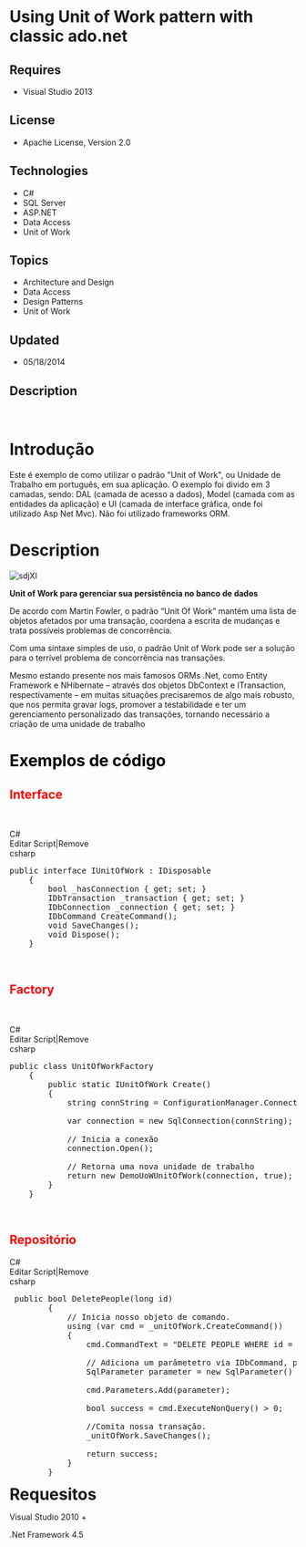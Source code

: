 # Using Unit of Work pattern with classic ado.net
## Requires
- Visual Studio 2013
## License
- Apache License, Version 2.0
## Technologies
- C#
- SQL Server
- ASP.NET
- Data Access
- Unit of Work
## Topics
- Architecture and Design
- Data Access
- Design Patterns
- Unit of Work
## Updated
- 05/18/2014
## Description
&nbsp;
<h1>Introdu&ccedil;&atilde;o</h1>
<p><span>Este &eacute; exemplo de como utilizar o padr&atilde;o &quot;Unit of Work&quot;, ou Unidade de Trabalho em portugu&ecirc;s, em sua aplica&ccedil;&atilde;o. O exemplo foi divido em 3 camadas, sendo: DAL (camada de acesso a dados), Model (camada com as entidades
 da aplica&ccedil;&atilde;o) e UI (camada de interface gr&aacute;fica, onde foi utilizado Asp Net Mvc). N&atilde;o foi utilizado frameworks ORM.&nbsp;</span></p>
<h1>Description</h1>
<p><img class="aligncenter size-full x_wp-image-141" src="-sdjxl.png?w=620" alt="sdjXl"></p>
<p><strong>Unit of Work para gerenciar sua persist&ecirc;ncia no banco de dados</strong></p>
<p>De acordo com Martin Fowler, o padr&atilde;o &ldquo;Unit Of Work&rdquo;&nbsp;mant&eacute;m uma lista de objetos afetados por uma transa&ccedil;&atilde;o, coordena a escrita de mudan&ccedil;as e trata poss&iacute;veis problemas de concorr&ecirc;ncia.&nbsp;</p>
<p>Com uma sintaxe simples de uso, o padr&atilde;o Unit of Work pode ser a solu&ccedil;&atilde;o para o terr&iacute;vel problema de concorr&ecirc;ncia nas transa&ccedil;&otilde;es.</p>
<p>Mesmo estando&nbsp;presente nos mais famosos ORMs .Net, como Entity Framework e NHibernate &ndash; atrav&eacute;s dos objetos DbContext e ITransaction, respectivamente &ndash; em muitas situa&ccedil;&otilde;es precisaremos&nbsp;de&nbsp;algo mais robusto,
 que nos permita gravar logs, promover a testabilidade e ter um gerenciamento personalizado&nbsp;das transa&ccedil;&otilde;es,&nbsp;tornando necess&aacute;rio a cria&ccedil;&atilde;o de uma unidade de trabalho</p>
<h1><span style="color:#000000">Exemplos de c&oacute;digo</span></h1>
<h2><span style="color:#ff0000">Interface</span></h2>
<p>&nbsp;</p>
<div class="scriptcode">
<div class="pluginEditHolder" pluginCommand="mceScriptCode">
<div class="title"><span>C#</span></div>
<div class="pluginLinkHolder"><span class="pluginEditHolderLink">Editar Script</span>|<span class="pluginRemoveHolderLink">Remove</span></div>
<span class="hidden">csharp</span>

<div class="preview">
<pre class="js">public&nbsp;interface&nbsp;IUnitOfWork&nbsp;:&nbsp;IDisposable&nbsp;
&nbsp;&nbsp;&nbsp;&nbsp;<span class="js__brace">{</span>&nbsp;
&nbsp;&nbsp;&nbsp;&nbsp;&nbsp;&nbsp;&nbsp;&nbsp;bool&nbsp;_hasConnection&nbsp;<span class="js__brace">{</span>&nbsp;get;&nbsp;set;&nbsp;<span class="js__brace">}</span>&nbsp;
&nbsp;&nbsp;&nbsp;&nbsp;&nbsp;&nbsp;&nbsp;&nbsp;IDbTransaction&nbsp;_transaction&nbsp;<span class="js__brace">{</span>&nbsp;get;&nbsp;set;&nbsp;<span class="js__brace">}</span>&nbsp;
&nbsp;&nbsp;&nbsp;&nbsp;&nbsp;&nbsp;&nbsp;&nbsp;IDbConnection&nbsp;_connection&nbsp;<span class="js__brace">{</span>&nbsp;get;&nbsp;set;&nbsp;<span class="js__brace">}</span>&nbsp;
&nbsp;&nbsp;&nbsp;&nbsp;&nbsp;&nbsp;&nbsp;&nbsp;IDbCommand&nbsp;CreateCommand();&nbsp;
&nbsp;&nbsp;&nbsp;&nbsp;&nbsp;&nbsp;&nbsp;&nbsp;<span class="js__operator">void</span>&nbsp;SaveChanges();&nbsp;
&nbsp;&nbsp;&nbsp;&nbsp;&nbsp;&nbsp;&nbsp;&nbsp;<span class="js__operator">void</span>&nbsp;Dispose();&nbsp;
&nbsp;&nbsp;&nbsp;&nbsp;<span class="js__brace">}</span></pre>
</div>
</div>
</div>
<p>&nbsp;</p>
<h2><span style="color:#ff0000"><strong>Factory</strong></span></h2>
<p>&nbsp;</p>
<div class="scriptcode">
<div class="pluginEditHolder" pluginCommand="mceScriptCode">
<div class="title"><span>C#</span></div>
<div class="pluginLinkHolder"><span class="pluginEditHolderLink">Editar Script</span>|<span class="pluginRemoveHolderLink">Remove</span></div>
<span class="hidden">csharp</span>

<div class="preview">
<pre class="js">public&nbsp;class&nbsp;UnitOfWorkFactory&nbsp;
&nbsp;&nbsp;&nbsp;&nbsp;<span class="js__brace">{</span>&nbsp;
&nbsp;&nbsp;&nbsp;&nbsp;&nbsp;&nbsp;&nbsp;&nbsp;public&nbsp;static&nbsp;IUnitOfWork&nbsp;Create()&nbsp;
&nbsp;&nbsp;&nbsp;&nbsp;&nbsp;&nbsp;&nbsp;&nbsp;<span class="js__brace">{</span>&nbsp;
&nbsp;&nbsp;&nbsp;&nbsp;&nbsp;&nbsp;&nbsp;&nbsp;&nbsp;&nbsp;&nbsp;&nbsp;string&nbsp;connString&nbsp;=&nbsp;ConfigurationManager.ConnectionStrings[<span class="js__string">&quot;ConnectionString&quot;</span>].ConnectionString;&nbsp;
&nbsp;
&nbsp;&nbsp;&nbsp;&nbsp;&nbsp;&nbsp;&nbsp;&nbsp;&nbsp;&nbsp;&nbsp;&nbsp;<span class="js__statement">var</span>&nbsp;connection&nbsp;=&nbsp;<span class="js__operator">new</span>&nbsp;SqlConnection(connString);&nbsp;
&nbsp;
&nbsp;&nbsp;&nbsp;&nbsp;&nbsp;&nbsp;&nbsp;&nbsp;&nbsp;&nbsp;&nbsp;&nbsp;<span class="js__sl_comment">//&nbsp;Inicia&nbsp;a&nbsp;conex&atilde;o</span>&nbsp;
&nbsp;&nbsp;&nbsp;&nbsp;&nbsp;&nbsp;&nbsp;&nbsp;&nbsp;&nbsp;&nbsp;&nbsp;connection.Open();&nbsp;
&nbsp;
&nbsp;&nbsp;&nbsp;&nbsp;&nbsp;&nbsp;&nbsp;&nbsp;&nbsp;&nbsp;&nbsp;&nbsp;<span class="js__sl_comment">//&nbsp;Retorna&nbsp;uma&nbsp;nova&nbsp;unidade&nbsp;de&nbsp;trabalho</span>&nbsp;
&nbsp;&nbsp;&nbsp;&nbsp;&nbsp;&nbsp;&nbsp;&nbsp;&nbsp;&nbsp;&nbsp;&nbsp;<span class="js__statement">return</span>&nbsp;<span class="js__operator">new</span>&nbsp;DemoUoWUnitOfWork(connection,&nbsp;true);&nbsp;
&nbsp;&nbsp;&nbsp;&nbsp;&nbsp;&nbsp;&nbsp;&nbsp;<span class="js__brace">}</span>&nbsp;
&nbsp;&nbsp;&nbsp;&nbsp;<span class="js__brace">}</span></pre>
</div>
</div>
</div>
&nbsp;
<h2 class="endscriptcode"><span style="color:#ff0000">Reposit&oacute;rio</span></h2>
<div class="endscriptcode"></div>
<div class="endscriptcode">
<div class="scriptcode">
<div class="pluginEditHolder" pluginCommand="mceScriptCode">
<div class="title"><span>C#</span></div>
<div class="pluginLinkHolder"><span class="pluginEditHolderLink">Editar Script</span>|<span class="pluginRemoveHolderLink">Remove</span></div>
<span class="hidden">csharp</span>

<div class="preview">
<pre class="js">&nbsp;public&nbsp;bool&nbsp;DeletePeople(long&nbsp;id)&nbsp;
&nbsp;&nbsp;&nbsp;&nbsp;&nbsp;&nbsp;&nbsp;&nbsp;<span class="js__brace">{</span>&nbsp;
&nbsp;&nbsp;&nbsp;&nbsp;&nbsp;&nbsp;&nbsp;&nbsp;&nbsp;&nbsp;&nbsp;&nbsp;<span class="js__sl_comment">//&nbsp;Inicia&nbsp;nosso&nbsp;objeto&nbsp;de&nbsp;comando.</span>&nbsp;
&nbsp;&nbsp;&nbsp;&nbsp;&nbsp;&nbsp;&nbsp;&nbsp;&nbsp;&nbsp;&nbsp;&nbsp;using&nbsp;(<span class="js__statement">var</span>&nbsp;cmd&nbsp;=&nbsp;_unitOfWork.CreateCommand())&nbsp;
&nbsp;&nbsp;&nbsp;&nbsp;&nbsp;&nbsp;&nbsp;&nbsp;&nbsp;&nbsp;&nbsp;&nbsp;<span class="js__brace">{</span>&nbsp;
&nbsp;&nbsp;&nbsp;&nbsp;&nbsp;&nbsp;&nbsp;&nbsp;&nbsp;&nbsp;&nbsp;&nbsp;&nbsp;&nbsp;&nbsp;&nbsp;cmd.CommandText&nbsp;=&nbsp;<span class="js__string">&quot;DELETE&nbsp;PEOPLE&nbsp;WHERE&nbsp;id&nbsp;=&nbsp;@Id&quot;</span>;&nbsp;
&nbsp;
&nbsp;&nbsp;&nbsp;&nbsp;&nbsp;&nbsp;&nbsp;&nbsp;&nbsp;&nbsp;&nbsp;&nbsp;&nbsp;&nbsp;&nbsp;&nbsp;<span class="js__sl_comment">//&nbsp;Adiciona&nbsp;um&nbsp;par&acirc;metetro&nbsp;via&nbsp;IDbCommand,&nbsp;para&nbsp;evitar&nbsp;SqlInjection</span>&nbsp;
&nbsp;&nbsp;&nbsp;&nbsp;&nbsp;&nbsp;&nbsp;&nbsp;&nbsp;&nbsp;&nbsp;&nbsp;&nbsp;&nbsp;&nbsp;&nbsp;SqlParameter&nbsp;parameter&nbsp;=&nbsp;<span class="js__operator">new</span>&nbsp;SqlParameter()&nbsp;<span class="js__brace">{</span>&nbsp;Value&nbsp;=&nbsp;id,&nbsp;ParameterName&nbsp;=&nbsp;<span class="js__string">&quot;@Id&quot;</span>&nbsp;<span class="js__brace">}</span>;&nbsp;
&nbsp;
&nbsp;&nbsp;&nbsp;&nbsp;&nbsp;&nbsp;&nbsp;&nbsp;&nbsp;&nbsp;&nbsp;&nbsp;&nbsp;&nbsp;&nbsp;&nbsp;cmd.Parameters.Add(parameter);&nbsp;
&nbsp;
&nbsp;&nbsp;&nbsp;&nbsp;&nbsp;&nbsp;&nbsp;&nbsp;&nbsp;&nbsp;&nbsp;&nbsp;&nbsp;&nbsp;&nbsp;&nbsp;bool&nbsp;success&nbsp;=&nbsp;cmd.ExecuteNonQuery()&nbsp;&gt;&nbsp;<span class="js__num">0</span>;&nbsp;
&nbsp;
&nbsp;&nbsp;&nbsp;&nbsp;&nbsp;&nbsp;&nbsp;&nbsp;&nbsp;&nbsp;&nbsp;&nbsp;&nbsp;&nbsp;&nbsp;&nbsp;<span class="js__sl_comment">//Comita&nbsp;nossa&nbsp;transa&ccedil;&atilde;o.</span>&nbsp;
&nbsp;&nbsp;&nbsp;&nbsp;&nbsp;&nbsp;&nbsp;&nbsp;&nbsp;&nbsp;&nbsp;&nbsp;&nbsp;&nbsp;&nbsp;&nbsp;_unitOfWork.SaveChanges();&nbsp;
&nbsp;
&nbsp;&nbsp;&nbsp;&nbsp;&nbsp;&nbsp;&nbsp;&nbsp;&nbsp;&nbsp;&nbsp;&nbsp;&nbsp;&nbsp;&nbsp;&nbsp;<span class="js__statement">return</span>&nbsp;success;&nbsp;
&nbsp;&nbsp;&nbsp;&nbsp;&nbsp;&nbsp;&nbsp;&nbsp;&nbsp;&nbsp;&nbsp;&nbsp;<span class="js__brace">}</span>&nbsp;
&nbsp;&nbsp;&nbsp;&nbsp;&nbsp;&nbsp;&nbsp;&nbsp;<span class="js__brace">}</span></pre>
</div>
</div>
</div>
<div class="endscriptcode"><strong><span style="font-size:2em">Requesitos</span></strong></div>
</div>
<p>Visual Studio 2010 &#43;</p>
<p>.Net Framework 4.5</p>
